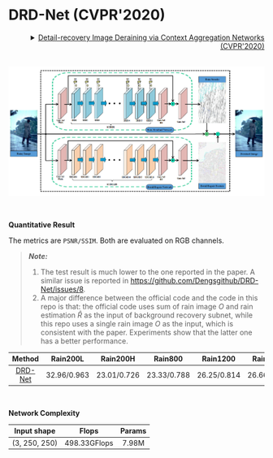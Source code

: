 # DRD-Net (CVPR'2020)

<details>
<summary align="right"><a href="https://openaccess.thecvf.com/content_CVPR_2020/html/Deng_Detail-recovery_Image_Deraining_via_Context_Aggregation_Networks_CVPR_2020_paper.html">Detail-recovery Image Deraining via Context Aggregation Networks (CVPR'2020)</a></summary>

```bibtex
@inproceedings{deng2020detail,
  title={Detail-recovery image deraining via context aggregation networks},
  author={Deng, Sen and Wei, Mingqiang and Wang, Jun and Feng, Yidan and Liang, Luming and Xie, Haoran and Wang, Fu Lee and Wang, Meng},
  booktitle={Proceedings of the IEEE/CVF conference on computer vision and pattern recognition},
  pages={14560--14569},
  year={2020}
}
```

</details>

<br/>

![drdnet](../../figs/drdnet.png)

<br/>

**Quantitative Result**

The metrics are `PSNR/SSIM`. Both are evaluated on RGB channels.

> **_Note:_**  
> 1. The test result is much lower to the one reported in the paper. A similar issue is reported in https://github.com/Dengsgithub/DRD-Net/issues/8.
> 2. A major difference between the official code and the code in this repo is that: the official code uses sum of rain image $O$ and rain estimation $\hat{R}$ as the input of background recovery subnet, while this repo uses a single rain image $O$ as the input, which is consistent with the paper. Experiments show that the latter one has a better performance.

|                   Method                    |  Rain200L   |  Rain200H   |   Rain800   |  Rain1200   |  Rain1400   |
| :-----------------------------------------: | :---------: | :---------: | :---------: | :---------: | :---------: |
| [DRD-Net](/configs/drdnet/drdnet_c64d16.py) | 32.96/0.963 | 23.01/0.726 | 23.33/0.788 | 26.25/0.814 | 26.66/0.841 |

<br/>

**Network Complexity**

|  Input shape  |    Flops     | Params |
| :-----------: | :----------: | :----: |
| (3, 250, 250) | 498.33GFlops | 7.98M  |
